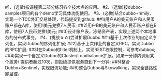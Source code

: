 #1、(选做)按课程第二部分练习各个技术点的应用。
#2、(选做)按dubbo-samples项目的各个demo学习具体功能使用。
#3、(必做)结合dubbo+hmily，实现一个TCC外汇交易处理，代码提交到github:
##1)用户A的美元账户和人民币账户都在A库，使用1美元兑换7人民币;
##2)用户B的美元账户和人民币账户都在B库，使用7人民币兑换1美元;
##3)设计账户表，冻结资产表，实现上述两个本地事务的分布式事务。
#4、(挑战☆☆)尝试扩展Dubbo
##1)基于上次作业的自定义序列化，实现Dubbo的序列化扩展;
##2)基于上次作业的自定义RPC，实现Dubbo的RPC扩展;
##3)在Dubbo的filter机制上，实现REST权限控制，可参考dubbox;
##4)实现一个自定义Dubbo的Cluster/Loadbalance扩展，如果一分钟内调用某个服务/ 提供者超过10次，则拒绝提供服务直到下一分钟;
##5)整合Dubbo+Sentinel，实现限流功能;
##6)整合Dubbo与Skywalking，实现全链路性能监控。